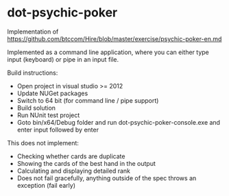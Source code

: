 # dot-psychic-poker
Implementation of https://github.com/btccom/Hire/blob/master/exercise/psychic-poker-en.md

Implemented as a command line application, where you can either type input (keyboard) or pipe in an input file. 


Build instructions:
* Open project in visual studio >= 2012
* Update NUGet packages
* Switch to 64 bit (for command line / pipe support)
* Build solution 
* Run NUnit test project
* Goto bin/x64/Debug folder and run dot-psychic-poker-console.exe and enter input followed by enter


This does not implement: 
* Checking whether cards are duplicate
* Showing the cards of the best hand in the output
* Calculating and displaying detailed rank 
* Does not fail gracefully, anything outside of the spec throws an exception (fail early)

